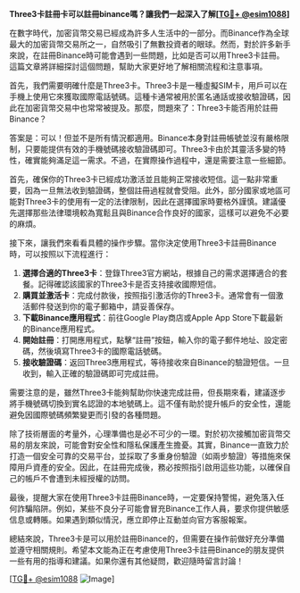 **Three3卡註冊卡可以註冊binance嗎？讓我們一起深入了解[[TG💪+ @esim1088](https://t.me/s/esim1088)]**

在數字時代，加密貨幣交易已經成為許多人生活中的一部分。而Binance作為全球最大的加密貨幣交易所之一，自然吸引了無數投資者的眼球。然而，對於許多新手來說，在註冊Binance時可能會遇到一些問題，比如是否可以用Three3卡註冊。這篇文章將詳細探討這個問題，幫助大家更好地了解相關流程和注意事項。

首先，我們需要明確什麼是Three3卡。Three3卡是一種虛擬SIM卡，用戶可以在手機上使用它來獲取國際電話號碼。這種卡通常被用於匿名通話或接收驗證碼，因此在加密貨幣交易中也常常被提及。那麼，問題來了：Three3卡能否用於註冊Binance？

答案是：可以！但並不是所有情況都適用。Binance本身對註冊帳號並沒有嚴格限制，只要能提供有效的手機號碼接收驗證碼即可。Three3卡由於其靈活多變的特性，確實能夠滿足這一需求。不過，在實際操作過程中，還是需要注意一些細節。

首先，確保你的Three3卡已經成功激活並且能夠正常接收短信。這一點非常重要，因為一旦無法收到驗證碼，整個註冊過程就會受阻。此外，部分國家或地區可能對Three3卡的使用有一定的法律限制，因此在選擇國家時要格外謹慎。建議優先選擇那些法律環境較為寬鬆且與Binance合作良好的國家，這樣可以避免不必要的麻煩。

接下來，讓我們來看看具體的操作步驟。當你決定使用Three3卡註冊Binance時，可以按照以下流程進行：

1. **選擇合適的Three3卡**：登錄Three3官方網站，根據自己的需求選擇適合的套餐。記得確認該國家的Three3卡是否支持接收國際短信。
2. **購買並激活卡**：完成付款後，按照指引激活你的Three3卡。通常會有一個激活郵件發送到你的電子郵箱中，請妥善保存。
3. **下載Binance應用程式**：前往Google Play商店或Apple App Store下載最新的Binance應用程式。
4. **開始註冊**：打開應用程式，點擊“註冊”按鈕，輸入你的電子郵件地址、設定密碼，然後填寫Three3卡的國際電話號碼。
5. **接收驗證碼**：返回Three3應用程式，等待接收來自Binance的驗證短信。一旦收到，輸入正確的驗證碼即可完成註冊。

需要注意的是，雖然Three3卡能夠幫助你快速完成註冊，但長期來看，建議逐步將手機號碼切換到實名認證的本地號碼上。這不僅有助於提升帳戶的安全性，還能避免因國際號碼頻繁變更而引發的各種問題。

除了技術層面的考量外，心理準備也是必不可少的一環。對於初次接觸加密貨幣交易的朋友來說，可能會對安全性和隱私保護產生擔憂。其實，Binance一直致力於打造一個安全可靠的交易平台，並採取了多重身份驗證（如兩步驗證）等措施來保障用戶資產的安全。因此，在註冊完成後，務必按照指引啟用這些功能，以確保自己的帳戶不會遭到未經授權的訪問。

最後，提醒大家在使用Three3卡註冊Binance時，一定要保持警惕，避免落入任何詐騙陷阱。例如，某些不良分子可能會冒充Binance工作人員，要求你提供敏感信息或轉賬。如果遇到類似情況，應立即停止互動並向官方客服報案。

總結來說，Three3卡是可以用於註冊Binance的，但需要在操作前做好充分準備並遵守相關規則。希望本文能為正在考慮使用Three3卡註冊Binance的朋友提供一些有用的指導和建議。如果你還有其他疑問，歡迎隨時留言討論！

[[TG💪+ @esim1088](https://t.me/s/esim1088) ![Image](https://i.postimg.cc/4NQfJmqS/Snipaste-2025-05-13-00-14-12.png)]
